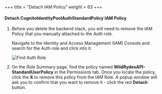 +++
title = "Detach IAM Policy"
weight = 63
+++

#### Detach CognitoIdentityPoolAuthStandardPolicy IAM Policy

1. Before you delete the backend stack, you will need to remove the IAM Policy that you manually attached to the Auth role.

    Navigate to the Identity and Access Management (IAM) Console and search for the Auth role and click into it.

    ![Find Auth Role](../images/iam-cleanup-findAuthRole.png)

1. On the Role Summary page, find the policy named **WildRydesAPI-StandardUserPolicy** in the Permissions tab. Once you locate the policy, click the **X** to remove this policy from the IAM Role. A popup window will ask you to confirm that you want to remove it - click the red **Detach** button.